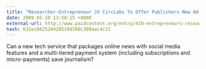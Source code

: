 ```yaml
---
title: "Researcher-Entrepreneur JV CircLabs To Offer Publishers New Ad-Targeting Service"
date: 2009-05-28 13:58:15 +0000
external-url: http://www.paidcontent.org/entry/419-entrepreneurs-researchers-try-to-save-journalism-with-circlabs-jv/
hash: 631ecb62524420519d388c309aac4c31
---
```


Can a new tech service that packages online news with social media features and a multi-tiered payment system (including subscriptions and micro-payments) save journalism?

